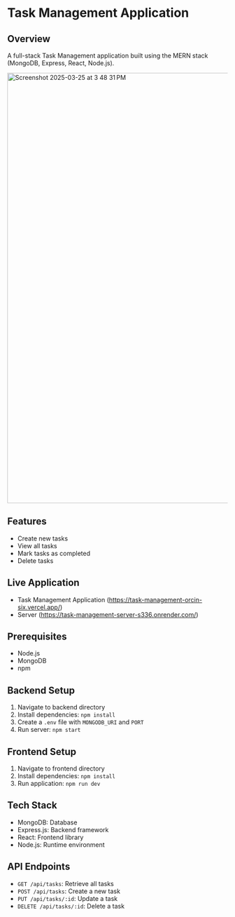 # Task Management Application

## Overview

A full-stack Task Management application built using the MERN stack (MongoDB, Express, React, Node.js).

<img width="982" alt="Screenshot 2025-03-25 at 3 48 31 PM" src="https://github.com/user-attachments/assets/3a3dc7c3-cfca-40f2-b7ed-81ff3e9a6bf2" />

## Features

- Create new tasks
- View all tasks
- Mark tasks as completed
- Delete tasks

## Live Application

- Task Management Application (https://task-management-orcin-six.vercel.app/)
- Server (https://task-management-server-s336.onrender.com/)

## Prerequisites

- Node.js
- MongoDB
- npm

## Backend Setup

1. Navigate to backend directory
2. Install dependencies: `npm install`
3. Create a `.env` file with `MONGODB_URI` and `PORT`
4. Run server: `npm start`

## Frontend Setup

1. Navigate to frontend directory
2. Install dependencies: `npm install`
3. Run application: `npm run dev`

## Tech Stack

- MongoDB: Database
- Express.js: Backend framework
- React: Frontend library
- Node.js: Runtime environment

## API Endpoints

- `GET /api/tasks`: Retrieve all tasks
- `POST /api/tasks`: Create a new task
- `PUT /api/tasks/:id`: Update a task
- `DELETE /api/tasks/:id`: Delete a task
